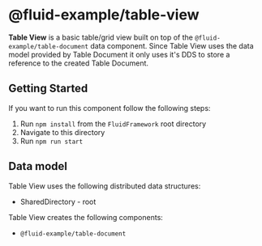 # @fluid-example/table-view

**Table View** is a basic table/grid view built on top of the `@fluid-example/table-document` data component.
Since Table View uses the data model provided by Table Document it only uses it's DDS to store a reference
to the created Table Document.

## Getting Started

If you want to run this component follow the following steps:

1. Run `npm install` from the `FluidFramework` root directory
2. Navigate to this directory
3. Run `npm run start`

## Data model

Table View uses the following distributed data structures:

- SharedDirectory - root

Table View creates the following components:

- `@fluid-example/table-document`